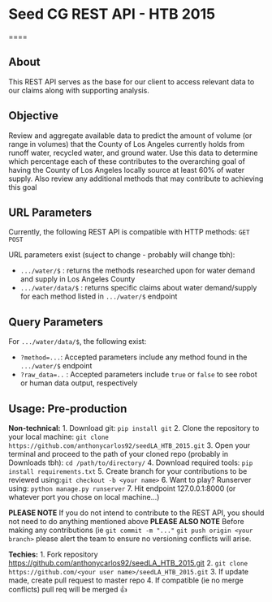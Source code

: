 # Seed CG REST API - HTB 2015
====

**About**
----

This REST API serves as the base for our client to access relevant data to our claims along with supporting analysis. 

**Objective**
----

Review and aggregate available data to predict the amount of volume (or range in volumes) that the County of Los Angeles
currently holds from runoff water, recycled water, and ground water. Use this data to determine which percentage each of 
these contributes to the overarching goal of having the County of Los Angeles locally source at least 60% of water supply. 
Also review any additional methods that may contribute to achieving this goal

**URL Parameters**
----

Currently, the following REST API is compatible with HTTP methods: `GET` `POST`

URL parameters exist (suject to change - probably will change tbh):
* `.../water/$` : returns the methods researched upon for water demand and supply in Los Angeles County
* `.../water/data/$` : returns specific claims about water demand/supply for each method listed in `.../water/$` endpoint

**Query Parameters**
----
For `.../water/data/$`, the following exist: 
* `?method=...`: Accepted parameters include any method found in the `.../water/$` endpoint
* `?raw_data=..` : Accepted parameters include `true` or `false` to see robot or human data output, respectively

**Usage: Pre-production**
----

**Non-technical:**
    1. Download git: `pip install git`
    2. Clone the repository to your local machine: `git clone https://github.com/anthonycarlos92/seedLA_HTB_2015.git`
    3. Open your terminal and proceed to the path of your cloned repo (probably in Downloads tbh): `cd /path/to/directory/`
    4. Download required tools: `pip install requirements.txt`
    5. Create branch for your contributions to be reviewed using:`git checkout -b <your name>`
    6. Want to play? Runserver using: `python manage.py runserver`
    7. Hit endpoint 127.0.0.1:8000 (or whatever port you chose on local machine...)

**PLEASE NOTE**  If you do not intend to contribute to the REST API, you should not need to do anything mentioned above
**PLEASE ALSO NOTE** Before making any contributions (ie `git commit -m "..."` `git push origin <your branch>` please alert
the team to ensure no versioning conflicts will arise. 

**Techies:**
    1. Fork repository https://github.com/anthonycarlos92/seedLA_HTB_2015.git
    2. `git clone https://github.com/<your user name>/seedLA_HTB_2015.git`
    3. If update made, create pull request to master repo
    4. If compatible (ie no merge conflicts) pull req will be merged :+1:


